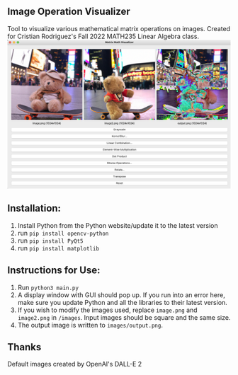 ## Image Operation Visualizer
Tool to visualize various mathematical matrix operations on  images. Created for Cristian Rodriguez's Fall 2022 MATH235 Linear Algebra class.
![The App](https://github.com/dgorbunov/matrix_math_visualizer/blob/main/app.png)

## Installation:
1. Install Python from the Python website/update it to the latest version
2. run `pip install opencv-python`
3. run `pip install PyQt5`
4. run `pip install matplotlib`

## Instructions for Use:
1. Run `python3 main.py`
2. A display window with GUI should pop up. If you run into an error here, make sure you update Python and all the libraries to their latest version.
3. If you wish to modify the images used, replace `image.png` and `image2.png` in `/images`. Input images should be square and the same size.
4. The output image is written to `images/output.png`.

## Thanks
Default images created by OpenAI's DALL-E 2
